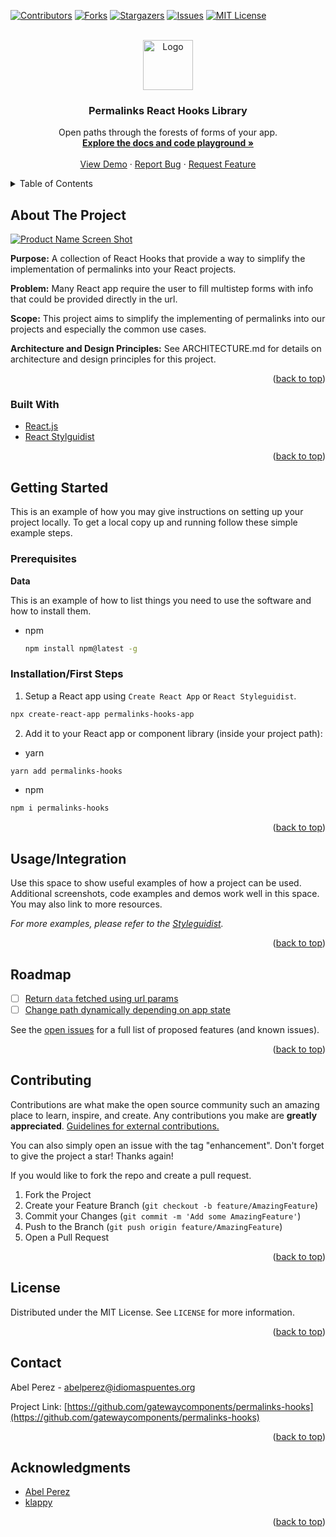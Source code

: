 <div id="top"></div>
<!--
*** Thanks for checking out the Best-README-Template. If you have a suggestion
*** that would make this better, please fork the repo and create a pull request
*** or simply open an issue with the tag "enhancement".
*** Don't forget to give the project a star!
*** Thanks again! Now go create something AMAZING! :D
-->


<!-- PROJECT SHIELDS -->
<!--
*** I'm using markdown "reference style" links for readability.
*** Reference links are enclosed in brackets [ ] instead of parentheses ( ).
*** See the bottom of this document for the declaration of the reference variables
*** for contributors-url, forks-url, etc. This is an optional, concise syntax you may use.
*** https://www.markdownguide.org/basic-syntax/#reference-style-links
-->
[![Contributors][contributors-shield]][contributors-url]
[![Forks][forks-shield]][forks-url]
[![Stargazers][stars-shield]][stars-url]
[![Issues][issues-shield]][issues-url]
[![MIT License][license-shield]][license-url]


<!-- PROJECT LOGO -->
<br />
<div align="center">
  <a href="https://github.com/gatewaycomponents/permalinks-hooks">
    <img src="public/logo500.png" alt="Logo" width="80" height="80">
  </a>

<h3 align="center">Permalinks React Hooks Library</h3>
  <p align="center">
    Open paths through the forests of forms of your app.
    <br />
    <a href="https://permalinks-hooks.netlify.app"><strong>Explore the docs and code playground »</strong></a>
    <br />
    <br />
    <a href="https://permalinks-hooks.netlify.app">View Demo</a>
    ·
    <a href="https://github.com/gatewaycomponents/permalinks-hooks/issues">Report Bug</a>
    ·
    <a href="https://github.com/gatewaycomponents/permalinks-hooks/issues">Request Feature</a>
  </p>
</div>


<!-- TABLE OF CONTENTS -->
<details>
  <summary>Table of Contents</summary>
  <ol>
    <li>
      <a href="#about-the-project">About The Project</a>
      <ul>
        <li><a href="#built-with">Built With</a></li>
      </ul>
    </li>
    <li>
      <a href="#getting-started">Getting Started</a>
      <ul>
        <li><a href="#prerequisites">Prerequisites</a></li>
        <li><a href="#installation">Installation</a></li>
      </ul>
    </li>
    <li><a href="#usage">Usage</a></li>
    <li><a href="#roadmap">Roadmap</a></li>
    <li><a href="#contributing">Contributing</a></li>
    <li><a href="#license">License</a></li>
    <li><a href="#contact">Contact</a></li>
    <li><a href="#acknowledgments">Acknowledgments</a></li>
  </ol>
</details>



<!-- ABOUT THE PROJECT -->
## About The Project

[![Product Name Screen Shot][product-screenshot]](https://permalinks-hooks.netlify.app/)

**Purpose:**
A collection of React Hooks that provide a way to simplify the implementation of permalinks into your React projects.

**Problem:**
Many React app require the user to fill multistep forms with info that could be provided directly in the url.

**Scope:**
This project aims to simplify the implementing of permalinks into our projects and especially the common use cases. 

**Architecture and Design Principles:**
See ARCHITECTURE.md for details on architecture and design principles for this project.

<p align="right">(<a href="#top">back to top</a>)</p>



### Built With

* [React.js](https://reactjs.org/)
* [React Stylguidist](https://react-styleguidist.js.org)

<p align="right">(<a href="#top">back to top</a>)</p>


<!-- GETTING STARTED -->
## Getting Started

This is an example of how you may give instructions on setting up your project locally.
To get a local copy up and running follow these simple example steps.


### Prerequisites

**Data**

This is an example of how to list things you need to use the software and how to install them.
* npm
  ```sh
  npm install npm@latest -g
  ```

### Installation/First Steps

1. Setup a React app using `Create React App` or `React Styleguidist`.
  ```sh
  npx create-react-app permalinks-hooks-app
  ```
2. Add it to your React app or component library (inside your project path):
  * yarn
  ```sh
  yarn add permalinks-hooks
  ```
  * npm
  ```sh
  npm i permalinks-hooks
  ```

<p align="right">(<a href="#top">back to top</a>)</p>


<!-- USAGE EXAMPLES -->
## Usage/Integration

Use this space to show useful examples of how a project can be used. Additional screenshots, code examples and demos work well in this space. You may also link to more resources.

_For more examples, please refer to the [Styleguidist](https://permalinks-hooks.netlify.app/#usepermalinks)._

<p align="right">(<a href="#top">back to top</a>)</p>


<!-- ROADMAP -->
## Roadmap

- [ ] [Return `data` fetched using url params](https://github.com/gatewaycomponents/permalinks-hooks/issues/16)
- [ ] [Change path dynamically depending on app state](https://github.com/gatewaycomponents/permalinks-hooks/issues/4)

See the [open issues](https://github.com/gatewaycomponents/permalinks-hooks/issues) for a full list of proposed features (and known issues).

<p align="right">(<a href="#top">back to top</a>)</p>


<!-- CONTRIBUTING -->
## Contributing

Contributions are what make the open source community such an amazing place to learn, inspire, and create. Any contributions you make are **greatly appreciated**.  [Guidelines for external contributions.](https://forum.door43.org)

You can also simply open an issue with the tag "enhancement".
Don't forget to give the project a star! Thanks again!

If you would like to fork the repo and create a pull request. 

1. Fork the Project
2. Create your Feature Branch (`git checkout -b feature/AmazingFeature`)
3. Commit your Changes (`git commit -m 'Add some AmazingFeature'`)
4. Push to the Branch (`git push origin feature/AmazingFeature`)
5. Open a Pull Request

<p align="right">(<a href="#top">back to top</a>)</p>


<!-- LICENSE -->
## License

Distributed under the MIT License. See `LICENSE` for more information.

<p align="right">(<a href="#top">back to top</a>)</p>


<!-- CONTACT -->
## Contact

Abel Perez - abelperez@idiomaspuentes.org

Project Link: [https://github.com/gatewaycomponents/permalinks-hooks](https://github.com/gatewaycomponents/permalinks-hooks)

<p align="right">(<a href="#top">back to top</a>)</p>



<!-- ACKNOWLEDGMENTS -->
## Acknowledgments

* [Abel Perez](https://github.com/gatewaycomponents)
* [klappy](https://github.com/klappy)

<p align="right">(<a href="#top">back to top</a>)</p>



<!-- MARKDOWN LINKS & IMAGES -->
<!-- https://www.markdownguide.org/basic-syntax/#reference-style-links -->
[contributors-shield]: https://img.shields.io/github/contributors/gatewaycomponents/permalinks-hooks.svg?style=flat
[contributors-url]: https://github.com/gatewaycomponents/permalinks-hooks/graphs/contributors
[forks-shield]: https://img.shields.io/github/forks/gatewaycomponents/permalinks-hooks.svg?style=flat
[forks-url]: https://github.com/gatewaycomponents/permalinks-hooks/network/members
[stars-shield]: https://img.shields.io/github/stars/gatewaycomponents/permalinks-hooks.svg?style=flat
[stars-url]: https://github.com/gatewaycomponents/permalinks-hooks/stargazers
[issues-shield]: https://img.shields.io/github/issues/gatewaycomponents/permalinks-hooks.svg?style=flat
[issues-url]: https://github.com/gatewaycomponents/permalinks-hooks/issues
[license-shield]: https://img.shields.io/github/license/gatewaycomponents/permalinks-hooks.svg?style=flat
[license-url]: https://github.com/gatewaycomponents/permalinks-hooks/blob/master/LICENSE
[product-screenshot]: https://github.com/gatewaycomponents/permalinks-hooks/raw/master/public/screen-shot.png
